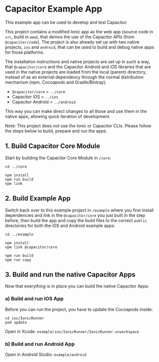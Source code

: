# Capacitor Example App

This example app can be used to develop and test Capacitor.

This project contains a modified Ionic app as the web app (source code in `src`, build in `www`), that demos the use of the Capacitor APIs (from `@capacitor/code`). The project is also already set up with two native projects, `ios` and `android`, that can be used to build and debug native apps for those platforms.

The installation instructions and native projects are set up in such a way, that `@capacitor/core` and the Capacitor Android and iOS libraries that are used in the native projects are loaded from the local (parent) directory, instead of as an external dependency through the normal distribution mechanism (npm, Cocoapods and Gradle/Bintray):

* `@capacitor/core` = `../core`
* Capacitor iOS = `../ios`
* Capacitor Android = `../android`

This way you can make direct changes to all those and use them in the native apps, allowing quick iteration of development.

Note: This project does _not_ use the Ionic or Capacitor CLIs. Please follow the steps below to build, prepare and run the apps.

## 1. Build Capacitor Core Module

Start by building the Capacitor Core Module in `/core`:

```
cd ../core

npm install
npm run build
npm link
```

## 2. Build Example App

Switch back over to this example project in `/example` where you first install dependencies and link in the `@capacitor/core` you just built in the step before, then build the app and copy the build files to the correct `public` directories for both the iOS and Android example apps:

```
cd ../example

npm install
npm link @capacitor/core

npm run build
npm run copy
```

## 3. Build and run the native Capacitor Apps

Now that everything is in place you can build the native Capacitor Apps:

### a) Build and run iOS App

Before you can run the project, you have to update the Cocoapods inside:

```
cd ios/IonicRunner
pod update
```

Open in Xcode: `example/ios/IonicRunner/IonicRunner.xcworkspace`

### b) Build and run Android App

Open in Android Studio: `example/android`
